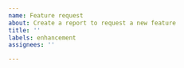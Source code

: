 ```yaml
---
name: Feature request
about: Create a report to request a new feature
title: ''
labels: enhancement
assignees: ''

---
```



